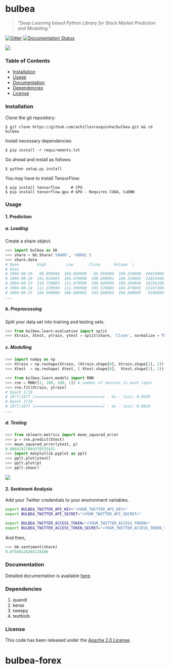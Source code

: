 # bulbea
> *"Deep Learning based Python Library for Stock Market Prediction and Modelling."*

[![Gitter](https://img.shields.io/gitter/room/bulbea/bulbea.svg)](https://gitter.im/bulbea/bulbea) [![Documentation Status](https://readthedocs.org/projects/bulbea/badge/?version=latest)](http://bulbea.readthedocs.io/en/latest/?badge=latest)

![](.github/bulbea.png)

### Table of Contents
* [Installation](#installation)
* [Usage](#usage)
* [Documentation](#documentation)
* [Dependencies](#dependencies)
* [License](#license)

### Installation
Clone the git repository:
```console
$ git clone https://github.com/achillesrasquinha/bulbea.git && cd bulbea
```

Install necessary dependencies
```console
$ pip install -r requirements.txt
```

Go ahead and install as follows:
```console
$ python setup.py install
```

You may have to install TensorFlow:
```console
$ pip install tensorflow     # CPU
$ pip install tensorflow-gpu # GPU - Requires CUDA, CuDNN
```

### Usage
#### 1. Prediction
##### a. Loading
Create a share object.
```python
>>> import bulbea as bb
>>> share = bb.Share('YAHOO', 'GOOGL')
>>> share.data
# Open        High         Low       Close      Volume  \
# Date                                                                     
# 2004-08-19   99.999999  104.059999   95.959998  100.339998  44659000.0   
# 2004-08-20  101.010005  109.079998  100.500002  108.310002  22834300.0   
# 2004-08-23  110.750003  113.479998  109.049999  109.399998  18256100.0   
# 2004-08-24  111.239999  111.599998  103.570003  104.870002  15247300.0   
# 2004-08-25  104.960000  108.000002  103.880003  106.000005   9188600.0
...
```
##### b. Preprocessing
Split your data set into training and testing sets.
```python
>>> from bulbea.learn.evaluation import split
>>> Xtrain, Xtest, ytrain, ytest = split(share, 'Close', normalize = True)
```

##### c. Modelling
```python
>>> import numpy as np
>>> Xtrain = np.reshape(Xtrain, (Xtrain.shape[0], Xtrain.shape[1], 1))
>>> Xtest  = np.reshape( Xtest, ( Xtest.shape[0],  Xtest.shape[1], 1))

>>> from bulbea.learn.models import RNN
>>> rnn = RNN([1, 100, 100, 1]) # number of neurons in each layer
>>> rnn.fit(Xtrain, ytrain)
# Epoch 1/10
# 1877/1877 [==============================] - 6s - loss: 0.0039
# Epoch 2/10
# 1877/1877 [==============================] - 6s - loss: 0.0019
...
```

##### d. Testing
```python
>>> from sklearn.metrics import mean_squared_error
>>> p = rnn.predict(Xtest)
>>> mean_squared_error(ytest, p)
0.00042927869370525931
>>> import matplotlib.pyplot as pplt
>>> pplt.plot(ytest)
>>> pplt.plot(p)
>>> pplt.show()
```
![](.github/plot.png)

#### 2. Sentiment Analysis
Add your Twitter credentials to your environment variables.
```bash
export BULBEA_TWITTER_API_KEY="<YOUR_TWITTER_API_KEY>"
export BULBEA_TWITTER_API_SECRET="<YOUR_TWITTER_API_SECRET>"

export BULBEA_TWITTER_ACCESS_TOKEN="<YOUR_TWITTER_ACCESS_TOKEN>"
export BULBEA_TWITTER_ACCESS_TOKEN_SECRET="<YOUR_TWITTER_ACCESS_TOKEN_SECRET>"
```
And then,
```python
>>> bb.sentiment(share)
0.07580128205128206
```

### Documentation
Detailed documentation is available [here](http://bulbea.readthedocs.io/en/latest/).

### Dependencies
1. quandl
2. keras
3. tweepy
4. textblob

### License
This code has been released under the [Apache 2.0 License](LICENSE).
# bulbea-forex
